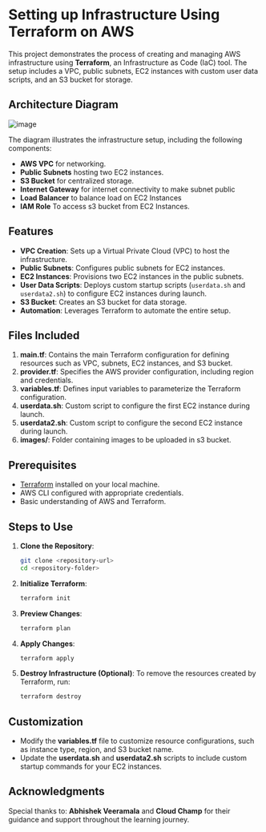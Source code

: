 # Setting up Infrastructure Using Terraform on AWS

This project demonstrates the process of creating and managing AWS infrastructure using **Terraform**, an Infrastructure as Code (IaC) tool. The setup includes a VPC, public subnets, EC2 instances with custom user data scripts, and an S3 bucket for storage.

## Architecture Diagram

![image](https://github.com/user-attachments/assets/773e71dc-7ae1-4c59-836c-5a3574a94377)

The diagram illustrates the infrastructure setup, including the following components:
- **AWS VPC** for networking.
- **Public Subnets** hosting two EC2 instances.
- **S3 Bucket** for centralized storage.
- **Internet Gateway** for internet connectivity to make subnet public
- **Load Balancer** to balance load on EC2 Instances
- **IAM Role** To access s3 bucket from EC2 Instances.

## Features

- **VPC Creation**: Sets up a Virtual Private Cloud (VPC) to host the infrastructure.
- **Public Subnets**: Configures public subnets for EC2 instances.
- **EC2 Instances**: Provisions two EC2 instances in the public subnets.
- **User Data Scripts**: Deploys custom startup scripts (`userdata.sh` and `userdata2.sh`) to configure EC2 instances during launch.
- **S3 Bucket**: Creates an S3 bucket for data storage.
- **Automation**: Leverages Terraform to automate the entire setup.

## Files Included

1. **main.tf**: Contains the main Terraform configuration for defining resources such as VPC, subnets, EC2 instances, and S3 bucket.
2. **provider.tf**: Specifies the AWS provider configuration, including region and credentials.
3. **variables.tf**: Defines input variables to parameterize the Terraform configuration.
4. **userdata.sh**: Custom script to configure the first EC2 instance during launch.
5. **userdata2.sh**: Custom script to configure the second EC2 instance during launch.
6. **images/**: Folder containing images to be uploaded in s3 bucket.

## Prerequisites

- [Terraform](https://www.terraform.io/downloads) installed on your local machine.
- AWS CLI configured with appropriate credentials.
- Basic understanding of AWS and Terraform.

## Steps to Use

1. **Clone the Repository**:
   ```bash
   git clone <repository-url>
   cd <repository-folder>
   ```

2. **Initialize Terraform**:
   ```bash
   terraform init
   ```

3. **Preview Changes**:
   ```bash
   terraform plan
   ```

4. **Apply Changes**:
   ```bash
   terraform apply
   ```

5. **Destroy Infrastructure (Optional)**:
   To remove the resources created by Terraform, run:
   ```bash
   terraform destroy
   ```

## Customization

- Modify the **variables.tf** file to customize resource configurations, such as instance type, region, and S3 bucket name.
- Update the **userdata.sh** and **userdata2.sh** scripts to include custom startup commands for your EC2 instances.

## Acknowledgments

Special thanks to:
**Abhishek Veeramala** and **Cloud Champ** for their guidance and support throughout the learning journey.
